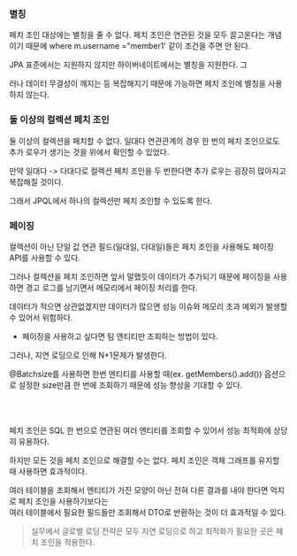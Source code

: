 ### 별칭


페치 조인 대상에는 별칭을 줄 수 없다. 페치 조인은 연관된 것을 모두 끌고온다는 개념이기 때문에 where m.username ="member1' 같이 조건을 주면 안 된다. 

JPA 표준에서는 지원하지 않지만 하이버네이트에서는 별칭을 지원한다. 그

러나 데이터 무결성이 깨지는 등 복잡해지기 때문에 가능하면 페치 조인에 별칭을 사용하지 않는다.

### 둘 이상의 컬렉션 페치 조인

둘 이상의 컬렉션을 페치할 수 없다. 일대다 연관관계의 경우 한 번의 페치 조인으로도 추가 로우가 생기는 것을 위에서 확인할 수 있었다. 

만약 일대다 -> 다대다로 컬렉션 페치 조인을 두 번한다면 추가 로우는 굉장히 많아지고 복잡해질 것이다. 

그래서 JPQL에서 하나의 컬렉션만 페치 조인할 수 있도록 한다.

### 페이징

컬렉션이 아닌 단일 값 연관 필드(일대일, 다대일)들은 페치 조인을 사용해도 페이징 API를 사용할 수 있다. 

그러나 컬렉션을 페치 조인하면 앞서 말했듯이 데이터가 추가되기 때문에 페이징을 사용하면 경고 로그를 남기면서 메모리에서 페이징 처리를 한다.

데이터가 적으면 상관없겠지만 데이터가 많으면 성능 이슈와 메모리 초과 예외가 발생할 수 있어서 위험하다.

* 페이징을 사용하고 싶다면 팀 엔티티만 조회하는 방법이 있다.

그러나, 지연 로딩으로 인해 N+1문제가 발생한다.

@Batchsize를 사용하면 한번 엔티티를 사용할 때(ex. getMembers().add()) 옵션으로 설정한 size만큼 한 번에 조회하기 때문에 성능 향상을 기대할 수 있다.

<br/><br/>

페치 조인은 SQL 한 번으로 연관된 여러 엔티티를 조회할 수 있어서 성능 최적화에 상당히 유용하다. 

하지만 모든 것을 페치 조인으로 해결할 수는 없다. 페치 조인은 객체 그래프를 유지할 때 사용하면 효과적이다. 

여러 테이블을 조회해서 엔티티가 가진 모양이 아닌 전혀 다른 결과를 내야 한다면 억지로 페치 조인을 사용하기보다는<br/>
여러 테이블에서 필요한 필드들만 조회해서 DTO로 반환하는 것이 더 효과적일 수 있다.

> 실무에서 글로벌 로딩 전략은 모두 지연 로딩으로 하고 최적화가 필요한 곳은 페치 조인을 적용한다.


